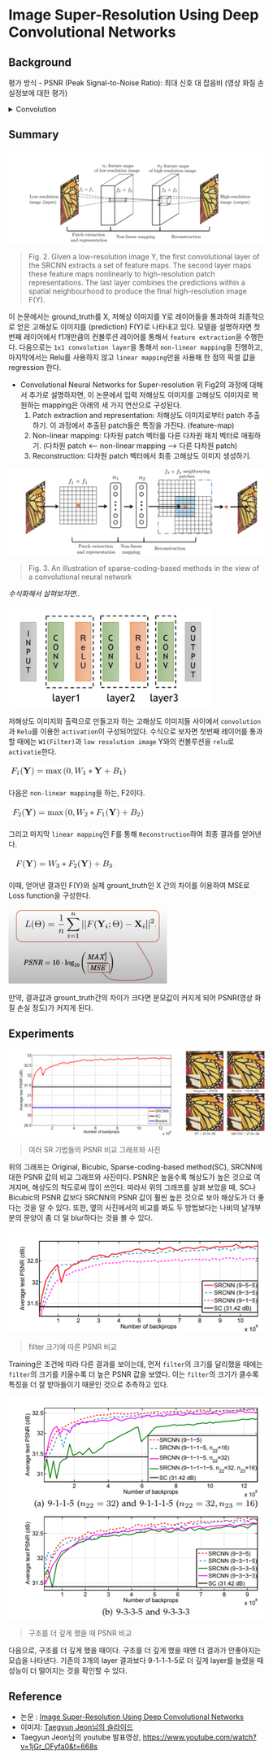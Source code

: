 # Image Super-Resolution Using Deep Convolutional Networks

## Background
평가 방식
	- PSNR (Peak Signal-to-Noise Ratio): 최대 신호 대 잡음비 (영상 화질 손실정보에 대한 평가)

<details>
<summary> Convolution </summary>
컨볼루션이란...  
정보를 섞는 것으로 상상할 수 있다. 어떠한 특정한 룰에 따라 2개의 양동이에 나뉘어져있던 정보를 하나의 양동이에 섞는다. 각각의 양동이는 그 자신의 룰을 갖고 있고, 그것을 통해 어떻게 정보들이 하나의 양동이에 서로 섞이는지 알려준다. 즉, 컨볼루션은 2개의 정보가 서로 섞이는 순서가 있는 절차이다.

이미지에 컨볼루션을 적용할 때, 첫번째 양동이에는 너비와 높이를 가진 원본 이미지(3차원 행렬의 픽셀 전체)가 들어가고, rgb 색상 채널들이 하나의 행렬이 된다. 두번째 양동이에는 컨볼루션 커널이 있고, 이는 실수의 단일 행렬로 이루어져 있으며 어떻게 원본 이미지와 커널을 컨볼루션 연산에 의해서 섞는지에 대한 룰로써 크기와 패턴들이 구성된다. 이 커널의 출력은 피쳐 맵이라고 불리는 이미지이다. (특징을 추출해 내는 것)

<img src="./img/1/1-convolution.png" width=400px/>
</details>

## Summary
<img src="./img/1/1-fig2.PNG" width=600px/>  

> Fig. 2. Given a low-resolution image Y, the first convolutional layer of the SRCNN extracts a set of feature maps. The
second layer maps these feature maps nonlinearly to high-resolution patch representations. The last layer combines
the predictions within a spatial neighbourhood to produce the final high-resolution image F(Y).  

이 논문에서는  ground_truth를 X, 저해상 이미지를 Y로 레이어들을 통과하여 최종적으로 얻은 고해상도 이미지를 (prediction) F(Y)로 나타내고 있다. 모델을 설명하자면 첫번째 레이어에서 f1개만큼의 컨볼루션 레이어를 통해서 `feature extraction`을 수행한다. 다음으로는 `1x1 convolution layer`을 통해서 `non-linear mapping`을 진행하고, 마지막에서는 Relu를 사용하지 않고 `linear mapping`만을 사용해 한 점의 픽셀 값을 regression 한다.  

* Convolutional Neural Networks for Super-resolution
위 Fig2의 과정에 대해서 추가로 설명하자면, 이 논문에서 입력 저해상도 이미지를 고해상도 이미지로 복원하는 mapping은 아래의 세 가지 연산으로 구성된다.  
	1. Patch extraction and representation: 저해상도 이미지로부터 patch 추출하기. 이 과정에서 추출된 patch들은 특징을 가진다. (feature-map)
	2. Non-linear mapping: 다차원 patch 벡터를 다른 다차원 패치 벡터로 매핑하기. (다차원 patch <-- non-linear mapping --> 다른 다차원 patch)
	3. Reconstruction: 다차원 patch 벡터에서 최종 고해상도 이미지 생성하기.

<img src="./img/1/1-fig3.PNG" width=600px/>  

> Fig. 3. An illustration of sparse-coding-based methods in the view of a convolutional neural network  

*수식화해서 살펴보자면..*
<p></p>
<img src="./img/1/1-핵심_아이디어.PNG" width="400px" height="200px"/>

저해상도 이미지와 출력으로 만들고자 하는 고해상도 이미지들 사이에서 `convolution`과 `Relu`를 이용한 `activation`이 구성되어있다. 수식으로 보자면 첫번째 레이어를 통과할 때에는 `W1(Filter)`과 `low resolution image` Y와의 컨볼루션을 `relu`로 `activatie`한다.

<img src="./img/1/1-수식1.PNG" height=30px/>  


 다음은 `non-linear mapping`을 하는, F2이다.

<img src="./img/1/1-수식2.PNG" height=30px/>  

그리고 마지막 `linear mapping`인 F를 통해 `Reconstruction`하여 최종 결과를 얻어낸다.

<img src="./img/1/1-수식3.PNG" height=30px/>  

이때, 얻어낸 결과인 F(Y)와 실제 grount_truth인 X 간의 차이를 이용하여 MSE로 Loss function을 구성한다.

<img src="./img/1/1-loss_function.PNG" height="150px"/>   


 만약, 결과값과 grount_truth간의 차이가 크다면 분모값이 커지게 되어 PSNR(영상 화질 손실 정도)가 커지게 된다.


## Experiments
<img src="./img/1/1-여러 SR 기법들의 PSNR 비교 그래프와 사진.png"/>  

> 여러 SR 기법들의 PSNR 비교 그래프와 사진  


위의 그래프는 Original, Bicubic, Sparse-coding-based method(SC), SRCNN에 대한 PSNR 값의 비교 그래프와 사진이다. PSNR은 높을수록 해상도가 높은 것으로 여겨지며, 해상도의 척도로써 많이 쓰인다. 따라서 위의 그래프를 살펴 보았을 때, SC나 Bicubic의 PSNR 값보다 SRCNN의 PSNR 값이 훨씬 높은 것으로 보아 해상도가 더 좋다는 것을 알 수 있다. 또한, 옆의 사진에서의 비교를 봐도 두 방법보다는 나비의 날개부분의 문양이 좀 더 덜 blur하다는 것을 볼 수 있다.

<img src="./img/1/1-filter 크기에 따른 비교.png"/>

> filter 크기에 따른 PSNR 비교

Training은 조건에 따라 다른 결과를 보이는데, 먼저 `filter`의 크기를 달리했을 때에는 `filter`의 크기를 키울수록 더 높은 PSNR 값을 보였다. 이는 `filter`의 크기가 클수록 특징을 더 잘 받아들이기 때문인 것으로 추측하고 있다.

<img src="./img/1/1-구조를 깊게 했을 때.png"/>

> 구조를 더 깊게 했을 때 PSNR 비교

다음으로, 구조를 더 깊게 했을 때이다. 구조를 더 깊게 했을 때엔 더 결과가 안좋아지는 모습을 나타낸다. 기존의 3개의 layer 결과보다 9-1-1-1-5로 더 깊게 layer를 늘렸을 때 성능이 더 떨어지는 것을 확인할 수 있다.




## Reference
* 논문 : [Image Super-Resolution Using Deep Convolutional Networks](https://arxiv.org/pdf/1501.00092.pdf)
* 이미지: [Taegyun Jeon님의 슬라이드](https://www.slideshare.net/TaegyunJeon1/pr12-image-super-resolution-using-deep-convolutional-networks)   
* Taegyun Jeon님의 youtube 발표영상, https://www.youtube.com/watch?v=1jGr_OFyfa0&t=668s
